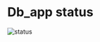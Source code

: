 # Db_app status
![status](https://github.com/Gamshik/DbConsoleApp/blob/main/.github/workflows/dotnet-desktop-build.yml/badge.svg)
